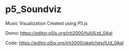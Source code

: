 # p5_Soundviz
Music Visualization Created using P5.js

Demo: 
https://editor.p5js.org/irti2000/full/ILtd_0Aql

Code: 
https://editor.p5js.org/irti2000/sketches/ILtd_0Aql
